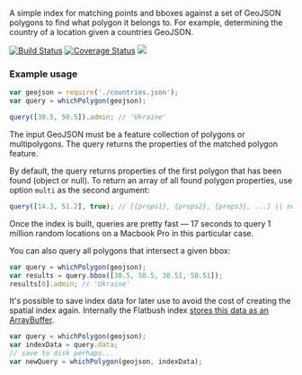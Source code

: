 A simple index for matching points and bboxes against a set of GeoJSON polygons to find what polygon it belongs to.
For example, determining the country of a location given a countries GeoJSON.

[![Build Status](https://travis-ci.org/mapbox/which-polygon.svg?branch=master)](https://travis-ci.org/mapbox/which-polygon)
[![Coverage Status](https://coveralls.io/repos/mapbox/which-polygon/badge.svg?branch=master&service=github)](https://coveralls.io/github/mapbox/which-polygon?branch=master)
[![](https://img.shields.io/badge/simply-awesome-brightgreen.svg)](https://github.com/mourner/projects)

### Example usage


```js
var geojson = require('./countries.json');
var query = whichPolygon(geojson);

query([30.5, 50.5]).admin; // 'Ukraine'
```

The input GeoJSON must be a feature collection of polygons or multipolygons.
The query returns the properties of the matched polygon feature.

By default, the query returns properties of the first polygon that has been found (object or null).
To return an array of all found polygon properties, use option `multi` as the second argument:

```js
query([14.3, 51.2], true); // [{props1}, {props2}, {props3}, ...] || null
```

Once the index is built, queries are pretty fast —
17 seconds to query 1 million random locations on a Macbook Pro in this particular case.

You can also query all polygons that intersect a given bbox:

```js
var query = whichPolygon(geojson);
var results = query.bbox([30.5, 50.5, 30.51, 50.51]);
results[0].admin; // 'Ukraine'
```

It's possible to save index data for later use to avoid the cost of creating the spatial index again. Internally the Flatbush index [stores this data as an ArrayBuffer](https://github.com/mourner/flatbush#flatbushfromdata).

```js
var query = whichPolygon(geojson);
var indexData = query.data;
// save to disk perhaps...
var newQuery = whichPolygon(geojson, indexData);
```